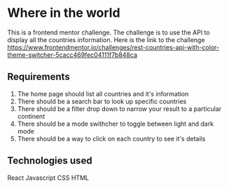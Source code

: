 # Where in the world

This is a frontend mentor challenge. The challenge is to use the API to display all the countries information. Here is the link to the challenge
https://www.frontendmentor.io/challenges/rest-countries-api-with-color-theme-switcher-5cacc469fec04111f7b848ca

## Requirements
 1. The home page should list all countries and it's information
 2. There should be a search bar to look up specific countries
 3. There should be a filter drop down to narrow your result to a particular continent
 4. There should be a mode swithcher to toggle between light and dark mode
 5. There should be a way to click on each country to see it's details

## Technologies used 

React
Javascript 
CSS 
HTML
